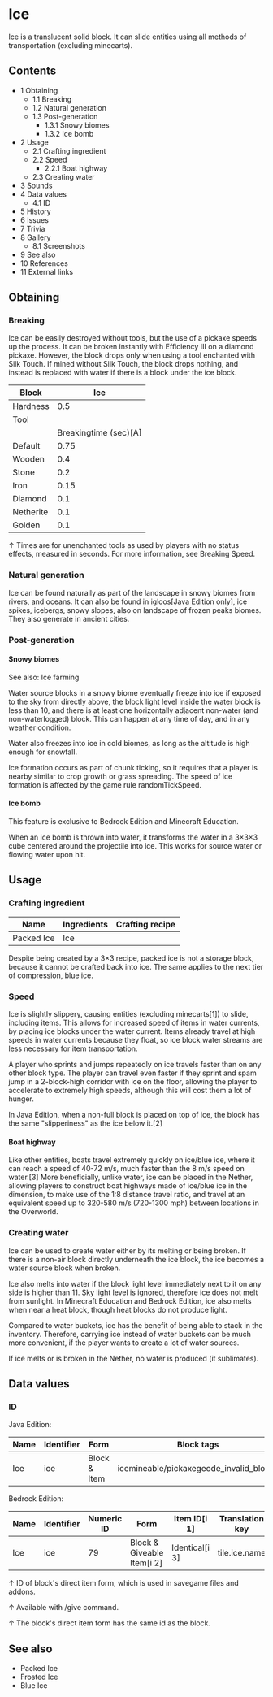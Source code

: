# Ice
Ice is a translucent solid block. It can slide entities using all methods of transportation (excluding minecarts).

## Contents
- 1 Obtaining
	- 1.1 Breaking
	- 1.2 Natural generation
	- 1.3 Post-generation
		- 1.3.1 Snowy biomes
		- 1.3.2 Ice bomb
- 2 Usage
	- 2.1 Crafting ingredient
	- 2.2 Speed
		- 2.2.1 Boat highway
	- 2.3 Creating water
- 3 Sounds
- 4 Data values
	- 4.1 ID
- 5 History
- 6 Issues
- 7 Trivia
- 8 Gallery
	- 8.1 Screenshots
- 9 See also
- 10 References
- 11 External links

## Obtaining
### Breaking
Ice can be easily destroyed without tools, but the use of a pickaxe speeds up the process. It can be broken instantly with Efficiency III on a diamond pickaxe. However, the block drops only when using a tool enchanted with Silk Touch. If mined without Silk Touch, the block drops nothing, and instead is replaced with water if there is a block under the ice block.

| Block     | Ice                   |
|-----------|-----------------------|
| Hardness  | 0.5                   |
| Tool      |                       |
|           | Breakingtime (sec)[A] |
| Default   | 0.75                  |
| Wooden    | 0.4                   |
| Stone     | 0.2                   |
| Iron      | 0.15                  |
| Diamond   | 0.1                   |
| Netherite | 0.1                   |
| Golden    | 0.1                   |


↑ Times are for unenchanted tools as used by players with no status effects, measured in seconds. For more information, see Breaking Speed.


### Natural generation
Ice can be found naturally as part of the landscape in snowy biomes from rivers, and oceans. It can also be found in igloos‌[Java Edition  only], ice spikes, icebergs, snowy slopes, also on landscape of frozen peaks biomes. They also generate in ancient cities.


### Post-generation
#### Snowy biomes
See also: Ice farming

Water source blocks in a snowy biome eventually freeze into ice if exposed to the sky from directly above, the block light level inside the water block is less than 10, and there is at least one horizontally adjacent non-water (and non-waterlogged) block. This can happen at any time of day, and in any weather condition.

Water also freezes into ice in cold biomes, as long as the altitude is high enough for snowfall.

Ice formation occurs as part of chunk ticking, so it requires that a player is nearby similar to crop growth or grass spreading. The speed of ice formation is affected by the game rule randomTickSpeed.

#### Ice bomb

  

This feature is exclusive to  Bedrock Edition and  Minecraft Education. 


When an ice bomb is thrown into water, it transforms the water in a 3×3×3 cube centered around the projectile into ice. This works for source water or flowing water upon hit.

## Usage
### Crafting ingredient
| Name       | Ingredients | Crafting recipe |
|------------|-------------|-----------------|
| Packed Ice | Ice         |                 |

Despite being created by a 3×3 recipe, packed ice is not a storage block, because it cannot be crafted back into ice. The same applies to the next tier of compression, blue ice.

### Speed
Ice is slightly slippery, causing entities (excluding minecarts[1]) to slide, including items. This allows for increased speed of items in water currents, by placing ice blocks under the water current. Items already travel at high speeds in water currents because they float, so ice block water streams are less necessary for item transportation.

A player who sprints and jumps repeatedly on ice travels faster than on any other block type. The player can travel even faster if they sprint and spam jump in a 2-block-high corridor with ice on the floor, allowing the player to accelerate to extremely high speeds, although this will cost them a lot of hunger.

In Java Edition, when a non-full block is placed on top of ice, the block has the same "slipperiness" as the ice below it.[2]

#### Boat highway
Like other entities, boats travel extremely quickly on ice/blue ice, where it can reach a speed of 40-72 m/s, much faster than the 8 m/s speed on water.[3] More beneficially, unlike water, ice can be placed in the Nether, allowing players to construct boat highways made of ice/blue ice in the dimension, to make use of the 1:8 distance travel ratio, and travel at an equivalent speed up to 320-580 m/s (720-1300 mph) between locations in the Overworld.

### Creating water
Ice can be used to create water either by its melting or being broken. If there is a non-air block directly underneath the ice block, the ice becomes a water source block when broken. 

Ice also melts into water if the block light level immediately next to it on any side is higher than 11. Sky light level is ignored, therefore ice does not melt from sunlight. In  Minecraft Education and Bedrock Edition, ice also melts when near a heat block, though heat blocks do not produce light. 

Compared to water buckets, ice has the benefit of being able to stack in the inventory. Therefore, carrying ice instead of water buckets can be much more convenient, if the player wants to create a lot of water sources.

If ice melts or is broken in the Nether, no water is produced (it sublimates).

## Data values
### ID
Java Edition:

| Name | Identifier | Form         | Block tags                              | Translation key     |
|------|------------|--------------|-----------------------------------------|---------------------|
| Ice  | ice        | Block & Item | icemineable/pickaxegeode_invalid_blocks | block.minecraft.ice |

Bedrock Edition:

| Name | Identifier | Numeric ID | Form                       | Item ID[i 1]   | Translation key |
|------|------------|------------|----------------------------|----------------|-----------------|
| Ice  | ice        | 79         | Block & Giveable Item[i 2] | Identical[i 3] | tile.ice.name   |


↑ ID of block's direct item form, which is used in savegame files and addons.

↑ Available with /give command.

↑ The block's direct item form has the same id as the block.


## See also
- Packed Ice
- Frosted Ice
- Blue Ice


